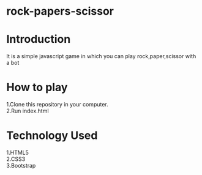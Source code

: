 # rock-papers-scissor
# Introduction
It is a simple javascript game in which you can play rock,paper,scissor with a bot

# How to play
1.Clone this repository in your computer.<br>
2.Run index.html

# Technology Used
1.HTML5<br>
2.CSS3<br>
3.Bootstrap<br>


